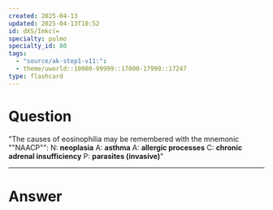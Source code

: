 ```yaml
---
created: 2025-04-13
updated: 2025-04-13T10:52
id: dXS/Imkc(=
specialty: pulmo
specialty_id: 80
tags:
  - "source/ak-step1-v11:": 
  - theme/uworld::10000-99999::17000-17999::17247
type: flashcard
---
```


# Question
"The causes of eosinophilia may be remembered with the mnemonic ""NAACP"":    N: **neoplasia** A: **asthma** A: **allergic processes** C: **chronic adrenal insufficiency** P: **parasites (invasive)**"

---

# Answer

